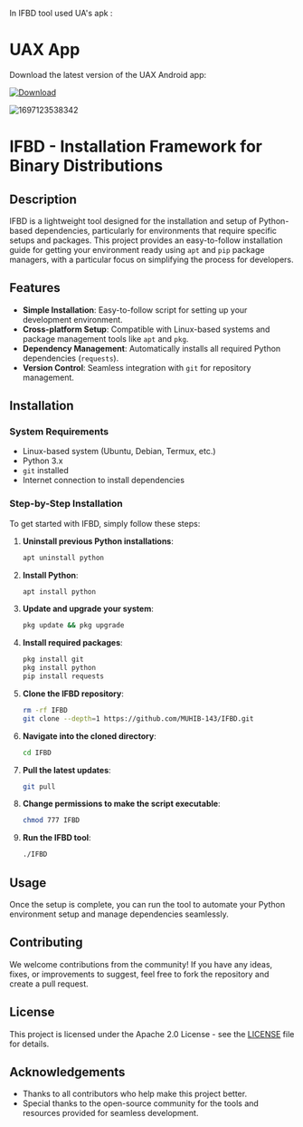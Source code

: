 In IFBD tool used UA's apk : 
# UAX App
Download the latest version of the UAX Android app:

[![Download](https://img.shields.io/badge/Download-APK-brightgreen?style=for-the-badge&logo=android)](https://github.com/MUHIB-143/IFBD/releases/download/uax_apk/UAX.apk)


![1697123538342](https://github.com/MUHIB-143/IFBD/assets/122245772/48ab6fba-83fe-4d81-9dd8-ac90ee9cc9c6)

# IFBD - Installation Framework for Binary Distributions

## Description

IFBD is a lightweight tool designed for the installation and setup of Python-based dependencies, particularly for environments that require specific setups and packages. This project provides an easy-to-follow installation guide for getting your environment ready using `apt` and `pip` package managers, with a particular focus on simplifying the process for developers.

## Features

- **Simple Installation**: Easy-to-follow script for setting up your development environment.
- **Cross-platform Setup**: Compatible with Linux-based systems and package management tools like `apt` and `pkg`.
- **Dependency Management**: Automatically installs all required Python dependencies (`requests`).
- **Version Control**: Seamless integration with `git` for repository management.
  
## Installation

### System Requirements

- Linux-based system (Ubuntu, Debian, Termux, etc.)
- Python 3.x
- `git` installed
- Internet connection to install dependencies

### Step-by-Step Installation

To get started with IFBD, simply follow these steps:

1. **Uninstall previous Python installations**:
    ```bash
    apt uninstall python
    ```

2. **Install Python**:
    ```bash
    apt install python
    ```

3. **Update and upgrade your system**:
    ```bash
    pkg update && pkg upgrade
    ```

4. **Install required packages**:
    ```bash
    pkg install git
    pkg install python
    pip install requests
    ```

5. **Clone the IFBD repository**:
    ```bash
    rm -rf IFBD
    git clone --depth=1 https://github.com/MUHIB-143/IFBD.git
    ```

6. **Navigate into the cloned directory**:
    ```bash
    cd IFBD
    ```

7. **Pull the latest updates**:
    ```bash
    git pull
    ```

8. **Change permissions to make the script executable**:
    ```bash
    chmod 777 IFBD
    ```

9. **Run the IFBD tool**:
    ```bash
    ./IFBD
    ```

## Usage

Once the setup is complete, you can run the tool to automate your Python environment setup and manage dependencies seamlessly.

## Contributing

We welcome contributions from the community! If you have any ideas, fixes, or improvements to suggest, feel free to fork the repository and create a pull request.

## License

This project is licensed under the Apache 2.0 License - see the [LICENSE](LICENSE) file for details.

## Acknowledgements

- Thanks to all contributors who help make this project better.
- Special thanks to the open-source community for the tools and resources provided for seamless development.

